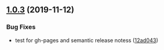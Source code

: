 ## [1.0.3](https://github.com/carltonj2000/cra-ghpages/compare/v1.0.2...v1.0.3) (2019-11-12)


### Bug Fixes

* test for gh-pages and semantic release notess ([12ad043](https://github.com/carltonj2000/cra-ghpages/commit/12ad043bf6cfc708f4693e8995ebc8d85863dc3c))
